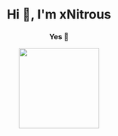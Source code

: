 <h1 align="center">Hi 👋, I'm xNitrous</h1>
<h3 align="center">Yes 🎲</h3>

<p align="center">
    <img height="180em" src="https://github-readme-stats.vercel.app/api?username=xNitrous&show_icons=true&theme=onedark&include_all_commits=true&count_private=true"/>
</p>
